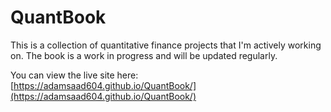 # QuantBook

This is a collection of quantitative finance projects that I'm actively working on. The book is a work in progress and will be updated regularly.

You can view the live site here: [https://adamsaad604.github.io/QuantBook/](https://adamsaad604.github.io/QuantBook/)

